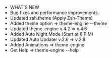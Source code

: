 + WHAT'S NEW
+ Bug fixes and performance improvements.
+ Updated zsh.theme (Apply Zsh-Theme)
+ Added theme option => theme-engine --theme <choose>
+ Updated theme-engine v.4.2 => v.4.6
+ Added Auto Night Mode (Start at 6 P.M)
+ Updated Auto Updater v.2.6 => v.2.8
+ Added Animations => theme-engine
+ Get Help => theme-engine --help
